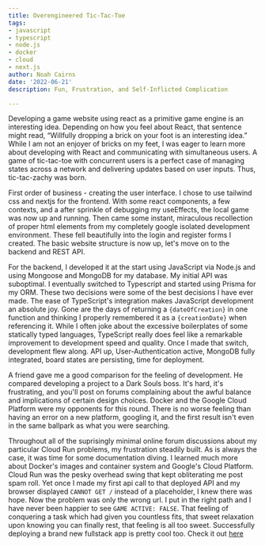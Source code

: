 ```yaml
---
title: Overengineered Tic-Tac-Toe
tags:
- javascript
- typescript
- node.js
- docker
- cloud
- next.js
author: Noah Cairns
date: '2022-06-21'
description: Fun, Frustration, and Self-Inflicted Complication

---
```

Developing a game website using react as a primitive game engine is an interesting idea. Depending on how you feel about React, that sentence might read, “Willfully dropping a brick on your foot is an interesting idea.” While I am not an enjoyer of bricks on my feet, I was eager to learn more about developing with React and communicating with simultaneous users. A game of tic-tac-toe with concurrent users is a perfect case of managing states across a network and delivering updates based on user inputs. Thus, tic-tac-zachy was born. 

First order of business - creating the user interface. I chose to use tailwind css and nextjs for the frontend. With some react components, a few contexts, and a after sprinkle of debugging my useEffects, the local game was now up and running. Then came some instant, miraculous recollection of proper html elements from my completely google isolated development environment. These fell beautifully into the login and register forms I created. The basic website structure is now up, let's move on to the backend and REST API. 

For the backend, I developed it at the start using JavaScript via Node.js and using Mongoose and MongoDB for my database. My initial API was suboptimal. I eventually switched to Typescript and started using Prisma for my ORM. These two decisions were some of the best decisions I have ever made. The ease of TypeScript's integration makes JavaScript development an absolute joy. Gone are the days of returning a `{dateOfCreation}` in one function and thinking I properly remembered it as a `{creationDate}` when referencing it. While I often joke about the excessive boilerplates of some statically typed languages, TypeScript really does feel like a remarkable improvement to development speed and quality. Once I made that switch, development flew along. API up, User-Authentication active, MongoDB fully integrated, board states are persisting, time for deployment.

A friend gave me a good comparison for the feeling of development. He compared developing a project to a Dark Souls boss. It's hard, it's frustrating, and you'll post on forums complaining about the awful balance and implications of certain design choices. Docker and the Google Cloud Platform were my opponents for this round. There is no worse feeling than having an error on a new platform, googling it, and the first result isn't even in the same ballpark as what you were searching. 

Throughout all of the suprisingly minimal online forum discussions about my particular Cloud Run problems, my frustration steadily built. As is always the case, it was time for some documentation diving. I learned much more about Docker's images and container system and Google's Cloud Platform. Cloud Run was the pesky overhead swing that kept obliterating me post spam roll. Yet once I made my first api call to that deployed API and my browser displayed `CANNOT GET /` instead of a placeholder, I knew there was hope. Now the problem was only the wrong url. I put in the right path and I have never been happier to see `GAME ACTIVE: FALSE`. That feeling of conquering a task which had given you countless fits, that sweet relaxation upon knowing you can finally rest, that feeling is all too sweet. Successfully deploying a brand new fullstack app is pretty cool too. Check it out [here](https://tic-tac-zachy.vercel.app/)
